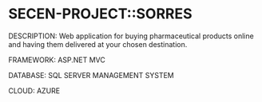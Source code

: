 # SECEN-PROJECT::SORRES
DESCRIPTION:
Web application for buying pharmaceutical products online and having them delivered at your chosen destination.

FRAMEWORK:
ASP.NET MVC

DATABASE:
SQL SERVER MANAGEMENT SYSTEM

CLOUD:
AZURE
